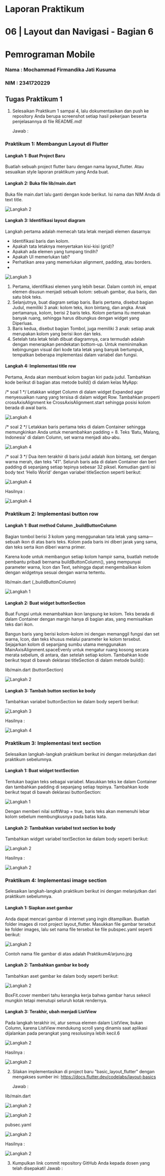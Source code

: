 # Laporan Praktikum

# 06 | Layout dan Navigasi - Bagian 6

# Pemrograman Mobile

### Nama : Mochammad Firmandika Jati Kusuma

### NIM : 2341720229

## Tugas Praktikum 1
1. Selesaikan Praktikum 1 sampai 4, lalu dokumentasikan dan push ke repository Anda berupa screenshot setiap hasil pekerjaan beserta penjelasannya di file README.md!
   
   Jawab :
### Praktikum 1: Membangun Layout di Flutter
#### Langkah 1: Buat Project Baru
Buatlah sebuah project flutter baru dengan nama layout_flutter. Atau sesuaikan style laporan praktikum yang Anda buat.
#### Langkah 2: Buka file lib/main.dart
Buka file main.dart lalu ganti dengan kode berikut. Isi nama dan NIM Anda di text title.

![Langkah 2](assets/images/Praktikum1/Langkah2.png)

#### Langkah 3: Identifikasi layout diagram
Langkah pertama adalah memecah tata letak menjadi elemen dasarnya:

- Identifikasi baris dan kolom.
- Apakah tata letaknya menyertakan kisi-kisi (grid)?
- Apakah ada elemen yang tumpang tindih?
- Apakah UI memerlukan tab?
- Perhatikan area yang memerlukan alignment, padding, atau borders.
- 
![Langkah 3](assets/images/Praktikum1/Langkah3.jpeg) 

1. Pertama, identifikasi elemen yang lebih besar. Dalam contoh ini, empat elemen disusun menjadi sebuah kolom: sebuah gambar, dua baris, dan satu blok teks.
2. Selanjutnya, buat diagram setiap baris. Baris pertama, disebut bagian Judul, memiliki 3 anak: kolom teks, ikon bintang, dan angka. Anak pertamanya, kolom, berisi 2 baris teks. Kolom pertama itu memakan banyak ruang, sehingga harus dibungkus dengan widget yang Diperluas.
3. Baris kedua, disebut bagian Tombol, juga memiliki 3 anak: setiap anak merupakan kolom yang berisi ikon dan teks.
4. Setelah tata letak telah dibuat diagramnya, cara termudah adalah dengan menerapkan pendekatan bottom-up. Untuk meminimalkan kebingungan visual dari kode tata letak yang banyak bertumpuk, tempatkan beberapa implementasi dalam variabel dan fungsi.

#### Langkah 4: Implementasi title row
Pertama, Anda akan membuat kolom bagian kiri pada judul. Tambahkan kode berikut di bagian atas metode build() di dalam kelas MyApp:

/* soal 1 */ Letakkan widget Column di dalam widget Expanded agar menyesuaikan ruang yang tersisa di dalam widget Row. Tambahkan properti crossAxisAlignment ke CrossAxisAlignment.start sehingga posisi kolom berada di awal baris.

![Langkah 4](assets/images/Praktikum1/Langkah4.png)

/* soal 2 */ Letakkan baris pertama teks di dalam Container sehingga memungkinkan Anda untuk menambahkan padding = 8. Teks ‘Batu, Malang, Indonesia' di dalam Column, set warna menjadi abu-abu.

![Langkah 4](assets/images/Praktikum1/Langkah5.png)

/* soal 3 */ Dua item terakhir di baris judul adalah ikon bintang, set dengan warna merah, dan teks "41". Seluruh baris ada di dalam Container dan beri padding di sepanjang setiap tepinya sebesar 32 piksel. Kemudian ganti isi body text ‘Hello World' dengan variabel titleSection seperti berikut:

![Langkah 4](assets/images/Praktikum1/Langkah6.png)

Hasilnya :

![Langkah 4](assets/images/Praktikum1/Langkah3.png)

### Praktikum 2: Implementasi button row
#### Langkah 1: Buat method Column _buildButtonColumn
Bagian tombol berisi 3 kolom yang menggunakan tata letak yang sama—sebuah ikon di atas baris teks. Kolom pada baris ini diberi jarak yang sama, dan teks serta ikon diberi warna primer.

Karena kode untuk membangun setiap kolom hampir sama, buatlah metode pembantu pribadi bernama buildButtonColumn(), yang mempunyai parameter warna, Icon dan Text, sehingga dapat mengembalikan kolom dengan widgetnya sesuai dengan warna tertentu.

lib/main.dart (_buildButtonColumn)

![Langkah 1](assets/images/Praktikum2/Langkah1.png)

#### Langkah 2: Buat widget buttonSection
Buat Fungsi untuk menambahkan ikon langsung ke kolom. Teks berada di dalam Container dengan margin hanya di bagian atas, yang memisahkan teks dari ikon.

Bangun baris yang berisi kolom-kolom ini dengan memanggil fungsi dan set warna, Icon, dan teks khusus melalui parameter ke kolom tersebut. Sejajarkan kolom di sepanjang sumbu utama menggunakan MainAxisAlignment.spaceEvenly untuk mengatur ruang kosong secara merata sebelum, di antara, dan setelah setiap kolom. Tambahkan kode berikut tepat di bawah deklarasi titleSection di dalam metode build():

lib/main.dart (buttonSection)

![Langkah 2](assets/images/Praktikum2/Langkah3.jpeg)

#### Langkah 3: Tambah button section ke body
Tambahkan variabel buttonSection ke dalam body seperti berikut:

![Langkah 3](assets/images/Praktikum2/Langkah2.png)

Hasilnya :

![Langkah 4](assets/images/Praktikum2/Langkah4.png)

### Praktikum 3: Implementasi text section
Selesaikan langkah-langkah praktikum berikut ini dengan melanjutkan dari praktikum sebelumnya.

#### Langkah 1: Buat widget textSection
Tentukan bagian teks sebagai variabel. Masukkan teks ke dalam Container dan tambahkan padding di sepanjang setiap tepinya. Tambahkan kode berikut tepat di bawah deklarasi buttonSection:

![Langkah 1](assets/images/Praktikum3/Langkah1.png)

Dengan memberi nilai softWrap = true, baris teks akan memenuhi lebar kolom sebelum membungkusnya pada batas kata.

#### Langkah 2: Tambahkan variabel text section ke body
Tambahkan widget variabel textSection ke dalam body seperti berikut:

![Langkah 2](assets/images/Praktikum3/Langkah2.png)

Hasilnya :

![Langkah 2](assets/images/Praktikum3/Langkah3.png)

### Praktikum 4: Implementasi image section
Selesaikan langkah-langkah praktikum berikut ini dengan melanjutkan dari praktikum sebelumnya.

#### Langkah 1: Siapkan aset gambar
Anda dapat mencari gambar di internet yang ingin ditampilkan. Buatlah folder images di root project layout_flutter. Masukkan file gambar tersebut ke folder images, lalu set nama file tersebut ke file pubspec.yaml seperti berikut:

![Langkah 2](assets/images/Praktikum4/Langkah1.png)

Contoh nama file gambar di atas adalah Praktikum4/arjuno.jpg

#### Langkah 2: Tambahkan gambar ke body
Tambahkan aset gambar ke dalam body seperti berikut:

![Langkah 2](assets/images/Praktikum4/Langkah2.png)

BoxFit.cover memberi tahu kerangka kerja bahwa gambar harus sekecil mungkin tetapi menutupi seluruh kotak rendernya.

#### Langkah 3: Terakhir, ubah menjadi ListView
Pada langkah terakhir ini, atur semua elemen dalam ListView, bukan Column, karena ListView mendukung scroll yang dinamis saat aplikasi dijalankan pada perangkat yang resolusinya lebih kecil.6

![Langkah 2](assets/images/Praktikum4/Langkah3.png)

Hasilnya :

![Langkah 2](assets/images/Praktikum4/Langkah4.png)

2. Silakan implementasikan di project baru "basic_layout_flutter" dengan mengakses sumber ini: https://docs.flutter.dev/codelabs/layout-basics

   Jawab :

 lib/main.dart 

![Langkah 2](assets/images/Pertanyaan2/Langkah1.jpeg)

![Langkah 2](assets/images/Pertanyaan2/Langkah2.jpeg)

pubsec.yaml

![Langkah 2](assets/images/Pertanyaan2/Langkah3.png)

Hasilnya :

![Langkah 2](assets/images/Pertanyaan2/Tampilan.gif)


3. Kumpulkan link commit repository GitHub Anda kepada dosen yang telah disepakati!
   Jawab :